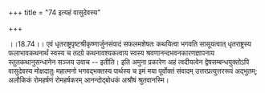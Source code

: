 +++
title = "74 इत्यहं वासुदेवस्य"

+++
  
  
।।18.74।। एवं धृतराष्ट्रपृष्टश्रीकृष्णार्जुनसंवादं सफलमशेषतः कथयित्वा
भगवति सासूयत्वात् धृतराष्ट्रस्य फलाभावकथनार्थं स्वस्य च तदग्रे
कथनावश्यकत्वाय स्वस्य श्रवणानन्दभवनकारणज्ञापनाय स्तुतकथानुसन्धानेन सञ्जय
उवाच -- इतीति। इति अमुना प्रकारेण अहं त्वदीयत्वेन द्वेषसम्बन्धयुक्तोऽपि
वासुदेवस्य मोक्षदातुः महात्मनो भगवद्भक्तस्य पार्थस्य च इमं मया
पूर्वोक्तं संवादम् उत्तरप्रत्युत्तररूपं अद्भुतम्; अलौकिकं रोमहर्षणं
रोमहर्षकरम् आनन्दोद्बोधकं अश्रौषं श्रुतवानस्मि।  
  
